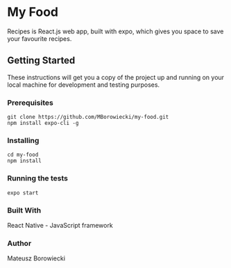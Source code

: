 # My Food
Recipes is React.js web app, built with expo, which gives you space to save your favourite recipes.

## Getting Started
These instructions will get you a copy of the project up and running on your local machine for development and testing purposes.

### Prerequisites

```
git clone https://github.com/MBorowiecki/my-food.git
npm install expo-cli -g
```
### Installing

```
cd my-food
npm install
```

### Running the tests

```
expo start
```

### Built With

React Native - JavaScript framework

### Author
Mateusz Borowiecki
